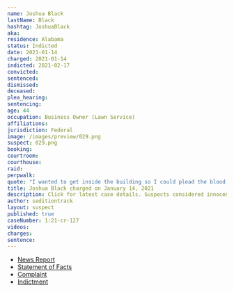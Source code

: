 ```yaml
---
name: Joshua Black
lastName: Black
hashtag: JoshuaBlack
aka:
residence: Alabama
status: Indicted
date: 2021-01-14
charged: 2021-01-14
indicted: 2021-02-17
convicted:
sentenced:
dismissed:
deceased:
plea_hearing:
sentencing:
age: 44
occupation: Business Owner (Lawn Service)
affiliations:
jurisdiction: Federal
image: /images/preview/029.png
suspect: 029.png
booking:
courtroom:
courthouse:
raid:
perpwalk:
quote: "I wanted to get inside the building so I could plead the blood of Jesus over it. That was my goal."
title: Joshua Black charged on January 14, 2021
description: Click for latest case details. Suspects considered innocent until proven guilty.
author: seditiontrack
layout: suspect
published: true
caseNumber: 1:21-cr-127
videos:
charges:
sentence:
---
```

- [News Report](https://www.wbrc.com/2021/01/14/leeds-man-charged-capitol-riot-identified-by-blood-his-cheek/)
- [Statement of Facts](https://www.justice.gov/opa/page/file/1354806/download)
- [Complaint](https://www.justice.gov/opa/page/file/1354811/download)
- [Indictment](https://www.justice.gov/usao-dc/case-multi-defendant/file/1377666/download)

